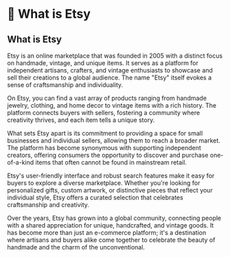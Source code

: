 # 📙 What is Etsy

## What is Etsy

Etsy is an online marketplace that was founded in 2005 with a distinct focus on handmade, vintage, and unique items. It serves as a platform for independent artisans, crafters, and vintage enthusiasts to showcase and sell their creations to a global audience. The name "Etsy" itself evokes a sense of craftsmanship and individuality.

On Etsy, you can find a vast array of products ranging from handmade jewelry, clothing, and home decor to vintage items with a rich history. The platform connects buyers with sellers, fostering a community where creativity thrives, and each item tells a unique story.

What sets Etsy apart is its commitment to providing a space for small businesses and individual sellers, allowing them to reach a broader market. The platform has become synonymous with supporting independent creators, offering consumers the opportunity to discover and purchase one-of-a-kind items that often cannot be found in mainstream retail.

Etsy's user-friendly interface and robust search features make it easy for buyers to explore a diverse marketplace. Whether you're looking for personalized gifts, custom artwork, or distinctive pieces that reflect your individual style, Etsy offers a curated selection that celebrates craftsmanship and creativity.

Over the years, Etsy has grown into a global community, connecting people with a shared appreciation for unique, handcrafted, and vintage goods. It has become more than just an e-commerce platform; it's a destination where artisans and buyers alike come together to celebrate the beauty of handmade and the charm of the unconventional.
